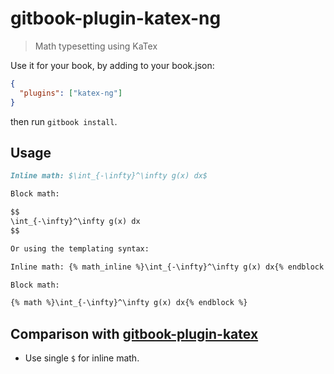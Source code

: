 # gitbook-plugin-katex-ng

> Math typesetting using KaTex

Use it for your book, by adding to your book.json:

```json
{
  "plugins": ["katex-ng"]
}
```

then run `gitbook install`.

## Usage

```markdown
Inline math: $\int_{-\infty}^\infty g(x) dx$

Block math:

$$
\int_{-\infty}^\infty g(x) dx
$$

Or using the templating syntax:

Inline math: {% math_inline %}\int_{-\infty}^\infty g(x) dx{% endblock %}

Block math:

{% math %}\int_{-\infty}^\infty g(x) dx{% endblock %}
```

## Comparison with [gitbook-plugin-katex](https://github.com/GitbookIO/plugin-katex)

- Use single `$` for inline math.
